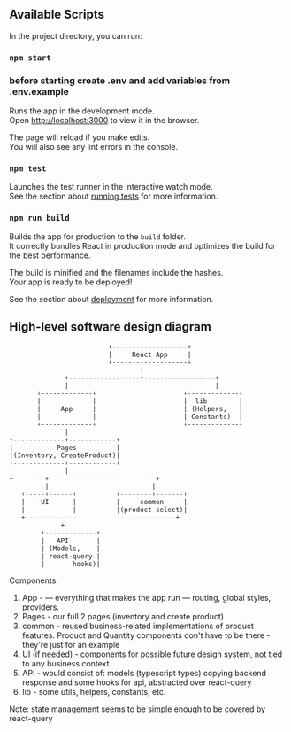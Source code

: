 ## Available Scripts

In the project directory, you can run:

### `npm start`

### before starting create .env and add variables from .env.example

Runs the app in the development mode.\
Open [http://localhost:3000](http://localhost:3000) to view it in the browser.

The page will reload if you make edits.\
You will also see any lint errors in the console.

### `npm test`

Launches the test runner in the interactive watch mode.\
See the section about [running tests](https://facebook.github.io/create-react-app/docs/running-tests) for more information.

### `npm run build`

Builds the app for production to the `build` folder.\
It correctly bundles React in production mode and optimizes the build for the best performance.

The build is minified and the filenames include the hashes.\
Your app is ready to be deployed!

See the section about [deployment](https://facebook.github.io/create-react-app/docs/deployment) for more information.

## High-level software design diagram

                             +-------------------+
                             |     React App     |
                             +-------------------+
                                     |
                  +------------------+------------------+
                  |                                     |
           +-------------+                      +-------------+
           |             |                      |  lib        |
           |     App     |                      | (Helpers,   |
           |             |                      | Constants)  |
           +-------------+                      +-------------+
                  |
    +-------------+------------+
    |           Pages          |
    |(Inventory, CreateProduct)|        
    +-------------+------------+
                  |
    +--------+---------------------------+
             |                          |
       +-----+------+          +--------+-------+
       |    UI      |          |     common     |             
       |            |          |(product select)| 
       +-------------           --------------+             
                 +                                
            +-------------+                
            |   API       |                 
            | (Models,    |                 
            | react-query |
            |       hooks)|                 




Components:
1. App - — everything that makes the app run — routing, global styles, providers.
2. Pages - our full 2 pages (inventory and create product)
3. common - reused business-related implementations of product features. Product and Quantity components don't have to be there - they're just for an example
4. UI (if needed) - components for possible future design system, not tied to any business context
5. API - would consist of: models (typescript types) copying backend response and some hooks for api, abstracted over react-query
6. lib - some utils, helpers, constants, etc.

Note: state management seems to be simple enough to be covered by react-query